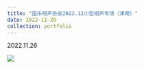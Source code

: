 ```yaml
---
title: "国乐相声协会2022.11小型相声专场（津南）"
date: 2022-11-26
collection: portfolio
---
```


2022.11.26

<img src="https://llddeddym.github.io/images/2022-11-26.jpg"/>